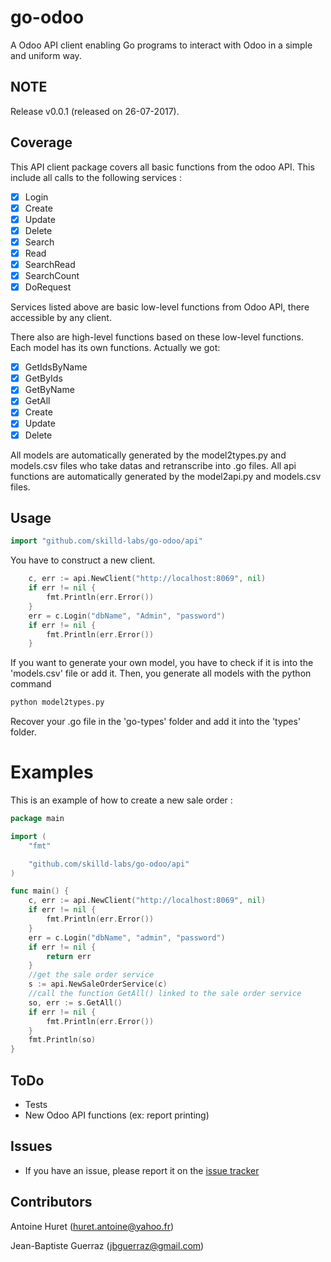 # go-odoo

A Odoo API client enabling Go programs to interact with Odoo in a simple and uniform way.

## NOTE

Release v0.0.1 (released on 26-07-2017).

## Coverage

This API client package covers all basic functions from the odoo API.
This include all calls to the following services :

- [x] Login
- [x] Create
- [x] Update
- [x] Delete
- [x] Search
- [x] Read
- [x] SearchRead
- [x] SearchCount
- [x] DoRequest

Services listed above are basic low-level functions from Odoo API, there accessible by any client.

There also are high-level functions based on these low-level functions. Each model has its own functions.
Actually we got:

- [x] GetIdsByName
- [x] GetByIds
- [x] GetByName
- [x] GetAll
- [x] Create
- [x] Update
- [x] Delete

All models are automatically generated by the model2types.py and models.csv files who take datas and retranscribe into .go files.
All api functions are automatically generated by the model2api.py and models.csv files.

## Usage

```go
import "github.com/skilld-labs/go-odoo/api"
```

You have to construct a new client.

```go
	c, err := api.NewClient("http://localhost:8069", nil)
	if err != nil {
		fmt.Println(err.Error())
	}
	err = c.Login("dbName", "Admin", "password")
	if err != nil {
		fmt.Println(err.Error())
	}
```

If you want to generate your own model, you have to check if it is into the 'models.csv' file or add it.
Then, you generate all models with the python command
```python
python model2types.py
```
Recover your .go file in the 'go-types' folder and add it into the 'types' folder.

# Examples

This is an example of how to create a new sale order :

```go
package main

import (
	"fmt"

	"github.com/skilld-labs/go-odoo/api"
)

func main() {
	c, err := api.NewClient("http://localhost:8069", nil)
	if err != nil {
		fmt.Println(err.Error())
	}
	err = c.Login("dbName", "admin", "password")
	if err != nil {
		return err
	}
	//get the sale order service
	s := api.NewSaleOrderService(c)
	//call the function GetAll() linked to the sale order service
	so, err := s.GetAll()
	if err != nil {
		fmt.Println(err.Error())
	}
	fmt.Println(so)
}
```

## ToDo

- Tests
- New Odoo API functions (ex: report printing)

## Issues

- If you have an issue, please report it on the [issue tracker](https://github.com/skilld-labs/go-odoo/issues)

## Contributors

Antoine Huret (<huret.antoine@yahoo.fr>)

Jean-Baptiste Guerraz (<jbguerraz@gmail.com>)
